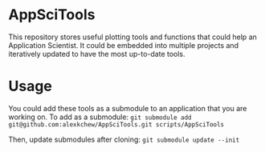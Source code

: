# AppSciTools
This repository stores useful plotting tools and functions that could help an Application Scientist. It could be embedded into multiple projects and iteratively updated to have the most up-to-date tools.

# Usage
You could add these tools as a submodule to an application that you are working on. To add as a submodule:
`git submodule add git@github.com:alexkchew/AppSciTools.git scripts/AppSciTools`

Then, update submodules after cloning:
`git submodule update --init`

